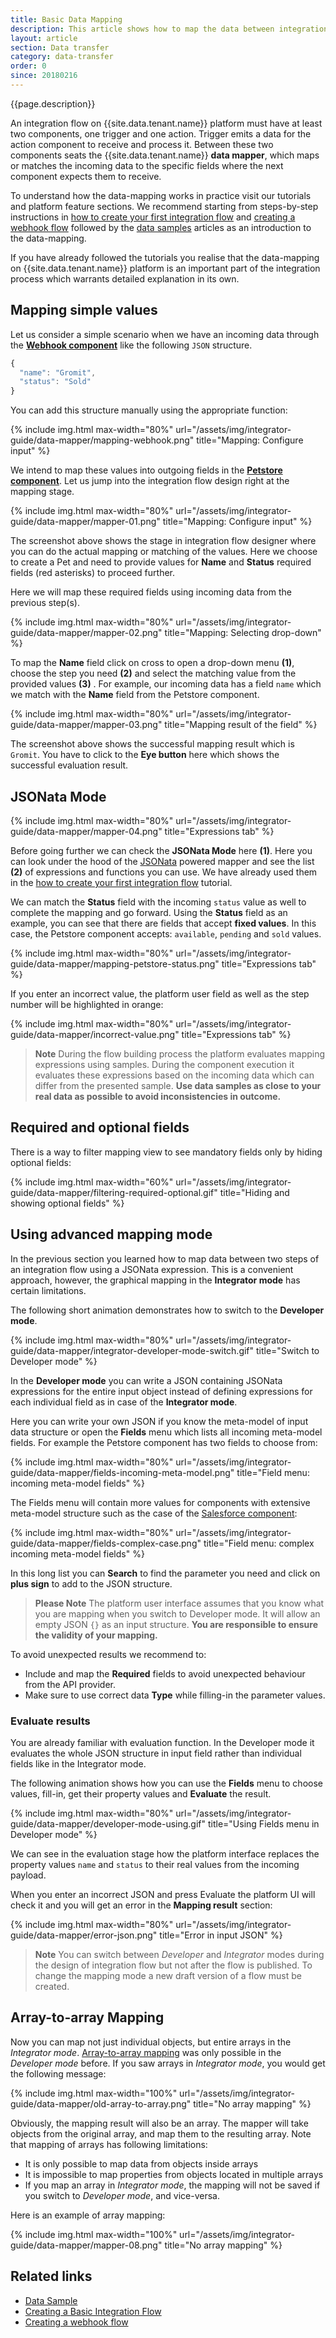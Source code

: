 ```yaml
---
title: Basic Data Mapping
description: This article shows how to map the data between integration components to keep them in sync.
layout: article
section: Data transfer
category: data-transfer
order: 0
since: 20180216
---
```


{{page.description}}

An integration flow on {{site.data.tenant.name}} platform must have at least two
components, one trigger and one action. Trigger emits a data for the action
component to receive and process it. Between these two components seats the
{{site.data.tenant.name}} **data mapper**, which maps or matches the incoming data
to the specific fields where the next component expects them to receive.

To understand how the data-mapping works in practice visit our tutorials and
platform feature sections. We recommend starting from steps-by-step instructions
in [how to create your first integration flow](/getting-started/first-flow) and
[creating a webhook flow](/getting-started/webhooks-flow) followed by the
[data samples](/getting-started/data-sample-overview) articles as an introduction
to the data-mapping.

If you have already followed the tutorials you realise that the data-mapping on
{{site.data.tenant.name}} platform is an important part of the integration process
which warrants detailed explanation in its own.


## Mapping simple values

Let us consider a simple scenario when we have an incoming data through the
[**Webhook component**](/components/webhook/) like the following `JSON` structure.

```js
{
  "name": "Gromit",
  "status": "Sold"
}
```

You can add this structure manually using the appropriate function:

{% include img.html max-width="80%" url="/assets/img/integrator-guide/data-mapper/mapping-webhook.png" title="Mapping: Configure input" %}

We intend to map these values into outgoing fields in the
[**Petstore component**](/components/petstore/). Let us jump into the integration
flow design right at the mapping stage.

{% include img.html max-width="80%" url="/assets/img/integrator-guide/data-mapper/mapper-01.png" title="Mapping: Configure input" %}

The screenshot above shows the stage in integration flow designer where you can do
the actual mapping or matching of the values. Here we choose to create a Pet and
need to provide values for **Name** and **Status** required fields (red asterisks)
to proceed further.

Here we will map these required fields using incoming data from the previous step(s).

{% include img.html max-width="80%" url="/assets/img/integrator-guide/data-mapper/mapper-02.png" title="Mapping: Selecting drop-down" %}

To map the **Name** field click on cross to open a drop-down menu **(1)**, choose
the step you need **(2)** and select the matching value from the provided values **(3)** .
For example, our incoming data has a field `name` which we match with the **Name**
field from the Petstore component.

{% include img.html max-width="80%" url="/assets/img/integrator-guide/data-mapper/mapper-03.png" title="Mapping result of the field" %}

The screenshot above shows the successful mapping result which is `Gromit`. You
have to click to the **Eye button** here which shows the successful evaluation result.

## JSONata Mode

{% include img.html max-width="80%" url="/assets/img/integrator-guide/data-mapper/mapper-04.png" title="Expressions tab" %}

Before going further we can check the **JSONata Mode** here **(1)**. Here you
can look under the hood of the [JSONata](http://jsonata.org/) powered mapper and
see the list **(2)** of expressions and functions you can use. We have already
used them in the [how to create your first integration flow](/getting-started/first-flow) tutorial.

We can match the **Status** field with the incoming `status` value as well to
complete the mapping and go forward. Using the **Status** field as an example,
you can see that there are fields that accept **fixed values**. In this case,
the Petstore component accepts: `available`, `pending` and `sold` values.

{% include img.html max-width="80%" url="/assets/img/integrator-guide/data-mapper/mapping-petstore-status.png" title="Expressions tab" %}

If you enter an incorrect value, the platform user field as well as the step
number will be highlighted in orange:

{% include img.html max-width="80%" url="/assets/img/integrator-guide/data-mapper/incorrect-value.png" title="Expressions tab" %}

> **Note** During the flow building process the platform evaluates mapping
> expressions using samples. During the component execution it evaluates
> these expressions based on the incoming data which can differ from the presented sample.
> **Use data samples as close to your real data as possible to avoid inconsistencies in outcome.**

## Required and optional fields

There is a way to filter mapping view to see mandatory fields only by hiding optional fields:

{% include img.html max-width="60%" url="/assets/img/integrator-guide/data-mapper/filtering-required-optional.gif" title="Hiding and showing optional fields" %}


## Using advanced mapping mode

In the previous section you learned how to map data between two steps of an
integration flow using a JSONata expression. This is a convenient approach, however,
the graphical mapping in the **Integrator mode** has certain limitations.

The following short animation demonstrates how to switch to the **Developer mode**.

{% include img.html max-width="80%" url="/assets/img/integrator-guide/data-mapper/integrator-developer-mode-switch.gif" title="Switch to Developer mode" %}

In the **Developer mode** you can write a JSON containing JSONata expressions for
the entire input object instead of defining expressions for each individual field as in case
of the **Integrator mode**.

Here you can write your own JSON if you know the meta-model of input data structure
or open the **Fields** menu which lists all incoming meta-model fields. For example
the Petstore component has two fields to choose from:

{% include img.html max-width="80%" url="/assets/img/integrator-guide/data-mapper/fields-incoming-meta-model.png" title="Field menu: incoming meta-model fields" %}

The Fields menu will contain more values for components with extensive meta-model
structure such as the case of the [Salesforce component](/components/salesforce/):

{% include img.html max-width="80%" url="/assets/img/integrator-guide/data-mapper/fields-complex-case.png" title="Field menu: complex incoming meta-model fields" %}

In this long list you can **Search** to find the parameter you need and click on
**plus sign** to add to the JSON structure.

> **Please Note** The platform user interface assumes that you know what you are
> mapping when you switch to Developer mode. It will allow an empty JSON `{}`
> as an input structure. **You are responsible to ensure the validity of your mapping.**

To avoid unexpected results we recommend to:

*   Include and map the **Required** fields to avoid unexpected behaviour from the API provider.
*   Make sure to use correct data **Type** while filling-in the parameter values.

### Evaluate results

You are already familiar with evaluation function. In the Developer mode it evaluates
the whole JSON structure in input field rather than individual fields like in the
Integrator mode.

The following animation shows how you can use the **Fields** menu to choose values,
fill-in, get their property values and **Evaluate** the result.

{% include img.html max-width="80%" url="/assets/img/integrator-guide/data-mapper/developer-mode-using.gif" title="Using Fields menu in Developer mode" %}

We can see in the evaluation stage how the platform interface replaces the property
values `name` and `status` to their real values from the incoming payload.

When you enter an incorrect JSON and press Evaluate the platform UI will check it
and you will get an error in the **Mapping result** section:

{% include img.html max-width="80%" url="/assets/img/integrator-guide/data-mapper/error-json.png" title="Error in input JSON" %}



> **Note** You can switch between *Developer* and *Integrator* modes during the design of integration flow but not after the flow is published. To change the mapping mode a new draft version of a flow must be created.

## Array-to-array Mapping



Now you can map not just individual objects, but entire arrays in the *Integrator mode*. [Array-to-array mapping](#array-to-array-mapping) was only possible in the *Developer mode* before. If you saw arrays in *Integrator mode*, you would get the following message:

{% include img.html max-width="100%" url="/assets/img/integrator-guide/data-mapper/old-array-to-array.png" title="No array mapping" %}

Obviously, the mapping result will also be an array. The mapper will take objects from the original array, and map them to the resulting array. Note that mapping of arrays has following limitations:

- It is only possible to map data from objects inside arrays
- It is impossible to map properties from objects located in multiple arrays
- If you map an array in *Integrator mode*, the mapping will not be saved if you switch to *Developer mode*, and vice-versa.

Here is an example of array mapping:

{% include img.html max-width="100%" url="/assets/img/integrator-guide/data-mapper/mapper-08.png" title="No array mapping" %}


## Related links

- [Data Sample](/getting-started/data-sample-overview)
- [Creating a Basic Integration Flow](/getting-started/first-flow)
- [Creating a webhook flow](/getting-started/webhooks-flow)

